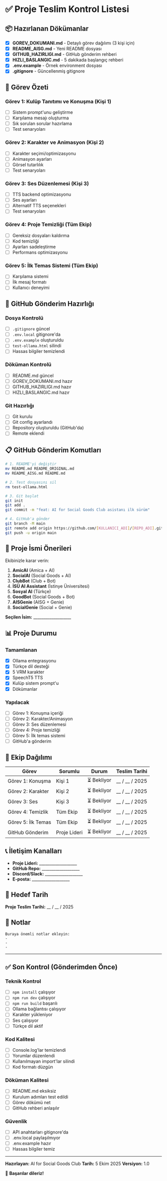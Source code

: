 # ✅ Proje Teslim Kontrol Listesi

## 📦 Hazırlanan Dökümanlar

- [x] **GOREV_DOKUMANI.md** - Detaylı görev dağılımı (3 kişi için)
- [x] **README_AISG.md** - Yeni README dosyası
- [x] **GITHUB_HAZIRLIGI.md** - GitHub gönderim rehberi
- [x] **HIZLI_BASLANGIC.md** - 5 dakikada başlangıç rehberi
- [x] **.env.example** - Örnek environment dosyası
- [x] **.gitignore** - Güncellenmiş gitignore

## 🎯 Görev Özeti

### Görev 1: Kulüp Tanıtımı ve Konuşma (Kişi 1)
- [ ] Sistem prompt'unu geliştirme
- [ ] Karşılama mesajı oluşturma
- [ ] Sık sorulan sorular hazırlama
- [ ] Test senaryoları

### Görev 2: Karakter ve Animasyon (Kişi 2)
- [ ] Karakter seçimi/optimizasyonu
- [ ] Animasyon ayarları
- [ ] Görsel tutarlılık
- [ ] Test senaryoları

### Görev 3: Ses Düzenlemesi (Kişi 3)
- [ ] TTS backend optimizasyonu
- [ ] Ses ayarları
- [ ] Alternatif TTS seçenekleri
- [ ] Test senaryoları

### Görev 4: Proje Temizliği (Tüm Ekip)
- [ ] Gereksiz dosyaları kaldırma
- [ ] Kod temizliği
- [ ] Ayarları sadeleştirme
- [ ] Performans optimizasyonu

### Görev 5: İlk Temas Sistemi (Tüm Ekip)
- [ ] Karşılama sistemi
- [ ] İlk mesaj formatı
- [ ] Kullanıcı deneyimi

## 🚀 GitHub Gönderim Hazırlığı

### Dosya Kontrolü
- [ ] `.gitignore` güncel
- [ ] `.env.local` gitignore'da
- [ ] `.env.example` oluşturuldu
- [ ] `test-ollama.html` silindi
- [ ] Hassas bilgiler temizlendi

### Döküman Kontrolü
- [ ] README.md güncel
- [ ] GOREV_DOKUMANI.md hazır
- [ ] GITHUB_HAZIRLIGI.md hazır
- [ ] HIZLI_BASLANGIC.md hazır

### Git Hazırlığı
- [ ] Git kurulu
- [ ] Git config ayarlandı
- [ ] Repository oluşturuldu (GitHub'da)
- [ ] Remote eklendi

## 📋 GitHub Gönderim Komutları

```bash
# 1. README'yi değiştir
mv README.md README_ORIGINAL.md
mv README_AISG.md README.md

# 2. Test dosyasını sil
rm test-ollama.html

# 3. Git başlat
git init
git add .
git commit -m "feat: AI for Social Goods Club asistanı ilk sürüm"

# 4. GitHub'a gönder
git branch -M main
git remote add origin https://github.com/[KULLANICI_ADI]/[REPO_ADI].git
git push -u origin main
```

## 🎨 Proje İsmi Önerileri

Ekibinizle karar verin:

1. **AmicAI** (Amica + AI)
2. **SocialAI** (Social Goods + AI)
3. **ClubBot** (Club + Bot)
4. **İSÜ AI Assistant** (İstinye Üniversitesi)
5. **Sosyal AI** (Türkçe)
6. **GoodBot** (Social Goods + Bot)
7. **AISGenie** (AISG + Genie)
8. **SocialGenie** (Social + Genie)

**Seçilen İsim:** ___________________

## 📊 Proje Durumu

### Tamamlanan
- [x] Ollama entegrasyonu
- [x] Türkçe dil desteği
- [x] 5 VRM karakter
- [x] SpeechT5 TTS
- [x] Kulüp sistem prompt'u
- [x] Dökümanlar

### Yapılacak
- [ ] Görev 1: Konuşma içeriği
- [ ] Görev 2: Karakter/Animasyon
- [ ] Görev 3: Ses düzenlemesi
- [ ] Görev 4: Proje temizliği
- [ ] Görev 5: İlk temas sistemi
- [ ] GitHub'a gönderim

## 👥 Ekip Dağılımı

| Görev | Sorumlu | Durum | Teslim Tarihi |
|-------|---------|-------|---------------|
| Görev 1: Konuşma | Kişi 1 | ⏳ Bekliyor | __ / __ / 2025 |
| Görev 2: Karakter | Kişi 2 | ⏳ Bekliyor | __ / __ / 2025 |
| Görev 3: Ses | Kişi 3 | ⏳ Bekliyor | __ / __ / 2025 |
| Görev 4: Temizlik | Tüm Ekip | ⏳ Bekliyor | __ / __ / 2025 |
| Görev 5: İlk Temas | Tüm Ekip | ⏳ Bekliyor | __ / __ / 2025 |
| GitHub Gönderim | Proje Lideri | ⏳ Bekliyor | __ / __ / 2025 |

## 📞 İletişim Kanalları

- **Proje Lideri:** ___________________
- **GitHub Repo:** ___________________
- **Discord/Slack:** ___________________
- **E-posta:** ___________________

## 🎯 Hedef Tarih

**Proje Teslim Tarihi:** __ / __ / 2025

## 📝 Notlar

```
Buraya önemli notlar ekleyin:
- 
- 
- 
```

---

## ✅ Son Kontrol (Gönderimden Önce)

### Teknik Kontrol
- [ ] `npm install` çalışıyor
- [ ] `npm run dev` çalışıyor
- [ ] `npm run build` başarılı
- [ ] Ollama bağlantısı çalışıyor
- [ ] Karakter yükleniyor
- [ ] Ses çalışıyor
- [ ] Türkçe dil aktif

### Kod Kalitesi
- [ ] Console.log'lar temizlendi
- [ ] Yorumlar düzenlendi
- [ ] Kullanılmayan import'lar silindi
- [ ] Kod formatı düzgün

### Döküman Kalitesi
- [ ] README.md eksiksiz
- [ ] Kurulum adımları test edildi
- [ ] Görev dökümü net
- [ ] GitHub rehberi anlaşılır

### Güvenlik
- [ ] API anahtarları gitignore'da
- [ ] .env.local paylaşılmıyor
- [ ] .env.example hazır
- [ ] Hassas bilgiler temiz

---

**Hazırlayan:** AI for Social Goods Club
**Tarih:** 5 Ekim 2025
**Versiyon:** 1.0

🎉 **Başarılar dileriz!**

